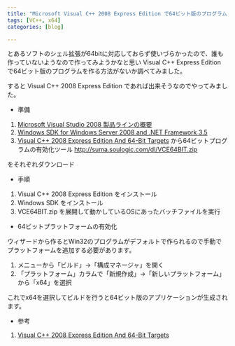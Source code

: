 ```yaml
---
title: "Microsoft Visual C++ 2008 Express Edition で64ビット版のプログラムを作る方法"
tags: [VC++, x64]
categories: [blog]

---
```


とあるソフトのシェル拡張が64bitに対応しておらず使いづらかったので、誰も作っていないようなので作ってみようかなと思い Visual C++ Express Edition で64ビット版のプログラムを作る方法がないか調べてみました。

すると Visual C++ 2008 Express Edition であれば出来そうなのでやってみました。

  * 準備

  1. [Microsoft Visual Studio 2008 製品ラインの概要][1]
  2. [Windows SDK for Windows Server 2008 and .NET Framework 3.5][2]
  3. [Visual C++ 2008 Express Edition And 64-Bit Targets][3] から64ビットプログラムの有効化ツール http://suma.soulogic.com/dl/VCE64BIT.zip

をそれぞれダウンロード

  * 手順

  1. Visual C++ 2008 Express Edition をインストール
  2. Windows SDK をインストール
  3. VCE64BIT.zip を展開して動かしているOSにあったバッチファイルを実行

  * 64ビットプラットフォームの有効化

ウィザードから作るとWin32のプログラムがデフォルトで作られるので手動でプラットフォームを追加する必要があります。

  1. メニューから「ビルド」→「構成マネージャ」を開く
  2. 「プラットフォーム」カラムで「新規作成」→「新しいプラットフォーム」から「x64」を選択

これでx64を選択してビルドを行うと64ビット版のアプリケーションが生成されます。

  * 参考

  1. [Visual C++ 2008 Express Edition And 64-Bit Targets][3]

 [1]: http://www.microsoft.com/japan/msdn/vstudio/express/
 [2]: http://www.microsoft.com/downloads/details.aspx?displaylang=en&FamilyID=f26b1aa4-741a-433a-9be5-fa919850bdbf
 [3]: http://jenshuebel.wordpress.com/2009/02/12/visual-c-2008-express-edition-and-64-bit-targets/
